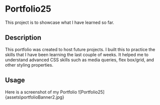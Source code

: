 # Portfolio25
This project is to showcase what I have learned so far. 
## Description
This portfolio was created to host future projects.
I built this to practice the skills that I have been learning the last couple of weeks. It helped me to understand advanced CSS skills such as media queries, flex box/grid, and other styling properties.
## Usage
Here is a screenshot of my Portfolio
![Portfolio25]{assets\portfolioBanner2.jpg}
